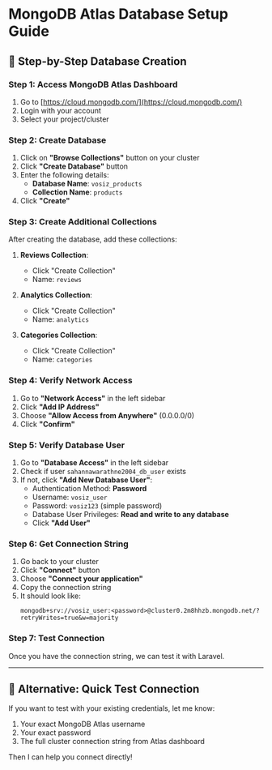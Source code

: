 # MongoDB Atlas Database Setup Guide

## 🎯 **Step-by-Step Database Creation**

### **Step 1: Access MongoDB Atlas Dashboard**
1. Go to [https://cloud.mongodb.com/](https://cloud.mongodb.com/)
2. Login with your account
3. Select your project/cluster

### **Step 2: Create Database**
1. Click on **"Browse Collections"** button on your cluster
2. Click **"Create Database"** button
3. Enter the following details:
   - **Database Name**: `vosiz_products`
   - **Collection Name**: `products`
4. Click **"Create"**

### **Step 3: Create Additional Collections**
After creating the database, add these collections:

1. **Reviews Collection**:
   - Click "Create Collection" 
   - Name: `reviews`

2. **Analytics Collection**:
   - Click "Create Collection"
   - Name: `analytics`

3. **Categories Collection**:
   - Click "Create Collection" 
   - Name: `categories`

### **Step 4: Verify Network Access**
1. Go to **"Network Access"** in the left sidebar
2. Click **"Add IP Address"**
3. Choose **"Allow Access from Anywhere"** (0.0.0.0/0)
4. Click **"Confirm"**

### **Step 5: Verify Database User**
1. Go to **"Database Access"** in the left sidebar  
2. Check if user `sahannawarathne2004_db_user` exists
3. If not, click **"Add New Database User"**:
   - Authentication Method: **Password**
   - Username: `vosiz_user`
   - Password: `vosiz123` (simple password)
   - Database User Privileges: **Read and write to any database**
   - Click **"Add User"**

### **Step 6: Get Connection String**
1. Go back to your cluster
2. Click **"Connect"** button
3. Choose **"Connect your application"**
4. Copy the connection string
5. It should look like: 
   ```
   mongodb+srv://vosiz_user:<password>@cluster0.2m8hhzb.mongodb.net/?retryWrites=true&w=majority
   ```

### **Step 7: Test Connection**
Once you have the connection string, we can test it with Laravel.

---

## 🚀 **Alternative: Quick Test Connection**

If you want to test with your existing credentials, let me know:
1. Your exact MongoDB Atlas username
2. Your exact password  
3. The full cluster connection string from Atlas dashboard

Then I can help you connect directly!